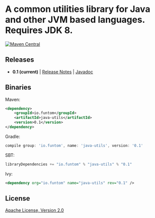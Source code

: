 A common utilities library for Java and other JVM based languages. Requires JDK 8.
====================================================================================

[![Maven Central](https://maven-badges.herokuapp.com/maven-central/io.funtom/java-utils/badge.svg)](https://maven-badges.herokuapp.com/maven-central/io.funtom/java-utils/)


Releases
----
* **0.1 (current)** | [Release Notes][RN v0.1] | [Javadoc][JDOCS v0.1]

Binaries
----

Maven:
```xml
<dependency>
    <groupId>io.funtom</groupId>
    <artifactId>java-utils</artifactId>
    <version>0.1</version>
</dependency>
```

Gradle:
```groovy
compile group: 'io.funtom', name: 'java-utils', version: '0.1'
```

SBT:
```scala
libraryDependencies += "io.funtom" % "java-utils" % "0.1"
```

Ivy:
```xml
<dependency org="io.funtom" name="java-utils" rev="0.1" />
```


License
----

[Apache License, Version 2.0][APLV2]

[RN v0.1]:<https://github.com/funtom-io/funtom-java-utils/releases/tag/v0.1>
[JDOCS v0.1]:<http://funtom-io.github.io/funtom-java-utils/releases/0.1/javadoc/>
[APLV2]:<http://www.apache.org/licenses/LICENSE-2.0>
